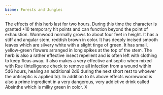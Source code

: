 ```yaml
---
biome: Forests and Jungles
---
```

The effects of this herb last for two hours. During this time the character is granted +10 temporary hit points and can function beyond the point of exhaustion. Wormwood normally grows to about four feet in height. It has a stiff and angular stem, reddish brown in color. It has deeply incised smooth leaves which are silvery white with a slight tinge of green. It has small, yellow-green flowers arranged in long spikes at the top of the stem. The herb is also a rather effective insect repellent and is often left with clothing to keep fleas away. It also makes a very effective antiseptic when mixed with Rue (Intelligence check to remove all infection from a wound within 5d6 hours, healing an additional 2d6 during the next short rest to whoever the antiseptic is applied to). In addition to its above effects wormwood is also a prime ingredient in a very dangerous, very addictive drink called Absinthe which is milky green in color. X 

